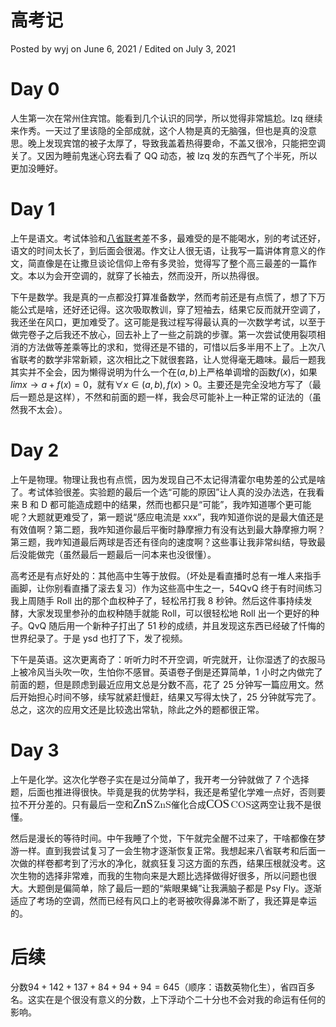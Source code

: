 # 高考记

Posted by wyj on June 6, 2021 / Edited on July 3, 2021

# Day 0[](https://2o181o28.github.io/2021/06/06/%E9%AB%98%E8%80%83%E8%AE%B0/#day-0)

人生第一次在常州住宾馆。能看到几个认识的同学，所以觉得非常尴尬。lzq 继续来作秀。一天过了里该隐的全部成就，这个人物是真的无脑强，但也是真的没意思。晚上发现宾馆的被子太厚了，导致我盖着热得要命，不盖又很冷，只能把空调关了。又因为睡前鬼迷心窍去看了 QQ 动态，被 lzq 发的东西气了个半死，所以更加没睡好。

# Day 1[](https://2o181o28.github.io/2021/06/06/%E9%AB%98%E8%80%83%E8%AE%B0/#day-1)

上午是语文。考试体验和[八省联考](https://2o181o28.github.io/2021/01/23/%E5%85%AB%E7%9C%81%E8%81%94%E8%80%83%E8%AE%B0/)差不多，最难受的是不能喝水，别的考试还好，语文的时间太长了，到后面会很渴。作文让人很无语，让我写一篇讲体育意义的作文，简直像是在让撒旦谈论信仰上帝有多灵验，觉得写了整个高三最差的一篇作文。本以为会开空调的，就穿了长袖去，然而没开，所以热得很。

下午是数学。我是真的一点都没打算准备数学，然而考前还是有点慌了，想了下万能公式是啥，还好还记得。这次吸取教训，穿了短袖去，结果它反而就开空调了，我还坐在风口，更加难受了。这可能是我过程写得最认真的一次数学考试，以至于做完卷子之后我还不放心，回去补上了一些之前跳的步骤。第一次尝试使用裂项相消的方法做等差乘等比的求和，觉得还是不错的，可惜以后多半用不上了。上次八省联考的数学非常新颖，这次相比之下就很套路，让人觉得毫无趣味。最后一题我其实并不全会，因为懒得说明为什么一个在$(a,b)$上严格单调增的函数$f(x)$，如果$limx→a+f(x)=0$，就有$∀x∈(a,b),f(x)>0$。主要还是完全没地方写了（最后一题总是这样），不然和前面的题一样，我会尽可能补上一种正常的证法的（虽然我不太会）。

# Day 2[](https://2o181o28.github.io/2021/06/06/%E9%AB%98%E8%80%83%E8%AE%B0/#day-2)

上午是物理。物理让我也有点慌，因为发现自己不太记得清霍尔电势差的公式是啥了。考试体验很差。实验题的最后一个选“可能的原因”让人真的没办法选，在我看来 B 和 D 都可能造成题中的结果，然而也都只是“可能”，我咋知道哪个更可能呢？大题就更难受了，第一题说“感应电流是 xxx”，我咋知道你说的是最大值还是有效值啊？第二题，我咋知道你最后平衡时静摩擦力有没有达到最大静摩擦力啊？第三题，我咋知道最后两球是否还有径向的速度啊？这些事让我非常纠结，导致最后没能做完（虽然最后一题最后一问本来也没很懂）。

高考还是有点好处的：其他高中生等于放假。（坏处是看直播时总有一堆人来指手画脚，让你别看直播了滚去复习）作为这些高中生之一，54QvQ 终于有时间练习我上周随手 Roll 出的那个血权种子了，轻松吊打我 8 秒钟。然后这件事持续发酵，大家发现里参孙的血权种随手就能 Roll，可以很轻松地 Roll 出一个更好的种子。QvQ 随后用一个新种子打出了 51 秒的成绩，并且发现这东西已经破了忏悔的世界纪录了。于是 ysd 也打了下，发了视频。

下午是英语。这次更离奇了：听听力时不开空调，听完就开，让你湿透了的衣服马上被冷风当头吹一吹，生怕你不感冒。英语卷子倒是还算简单，1 小时之内做完了前面的题，但是顾虑到最近应用文总是分数不高，花了 25 分钟写一篇应用文。然后开始担心时间不够，续写就紧赶慢赶，结果又写得太快了，25 分钟就写完了。总之，这次的应用文还是比较逸出常轨，除此之外的题都很正常。

# Day 3[](https://2o181o28.github.io/2021/06/06/%E9%AB%98%E8%80%83%E8%AE%B0/#day-3)

上午是化学。这次化学卷子实在是过分简单了，我开考一分钟就做了 7 个选择题，后面也推进得很快。毕竟是我的优势学科，我还是希望化学难一点好，否则要拉不开分差的。只有最后一空和<span class="MathJax" id="MathJax-Element-5-Frame" tabindex="0" data-mathml="<math xmlns=&quot;http://www.w3.org/1998/Math/MathML&quot;><mrow class=&quot;MJX-TeXAtom-ORD&quot;><mtext>ZnS</mtext></mrow></math>" role="presentation" style="box-sizing: border-box; display: inline; font-style: normal; font-weight: normal; line-height: normal; font-size: 16px; text-indent: 0px; text-align: left; text-transform: none; letter-spacing: normal; word-spacing: normal; overflow-wrap: normal; white-space: nowrap; float: none; direction: ltr; max-width: none; max-height: none; min-width: 0px; min-height: 0px; border: 0px; padding: 0px; margin: 0px; position: relative;"><nobr aria-hidden="true" style="box-sizing: border-box; transition: none 0s ease 0s; border: 0px; padding: 0px; margin: 0px; max-width: none; max-height: none; min-width: 0px; min-height: 0px; vertical-align: 0px; line-height: normal; text-decoration: none; white-space: nowrap !important;"><span class="math" id="MathJax-Span-48" style="box-sizing: content-box; transition: none 0s ease 0s; display: inline-block; position: static; border: 0px; padding: 0px; margin: 0px; vertical-align: 0px; line-height: normal; text-decoration: none; width: 2.086em;"><span style="box-sizing: content-box; transition: none 0s ease 0s; display: inline-block; position: relative; border: 0px; padding: 0px; margin: 0px; vertical-align: 0px; line-height: normal; text-decoration: none; width: 1.721em; height: 0px; font-size: 19.2px;"><span style="box-sizing: content-box; transition: none 0s ease 0s; display: inline; position: absolute; border: 0px; padding: 0px; margin: 0px; vertical-align: 0px; line-height: normal; text-decoration: none; clip: rect(1.357em, 1001.67em, 2.398em, -999.997em); top: -2.237em; left: 0em;"><span class="mrow" id="MathJax-Span-49" style="box-sizing: content-box; transition: none 0s ease 0s; display: inline; position: static; border: 0px; padding: 0px; margin: 0px; vertical-align: 0px; line-height: normal; text-decoration: none;"><span class="texatom" id="MathJax-Span-50" style="box-sizing: content-box; transition: none 0s ease 0s; display: inline; position: static; border: 0px; padding: 0px; margin: 0px; vertical-align: 0px; line-height: normal; text-decoration: none;"><span class="mrow" id="MathJax-Span-51" style="box-sizing: content-box; transition: none 0s ease 0s; display: inline; position: static; border: 0px; padding: 0px; margin: 0px; vertical-align: 0px; line-height: normal; text-decoration: none;"><span class="mtext" id="MathJax-Span-52" style="box-sizing: content-box; transition: none 0s ease 0s; display: inline; position: static; border: 0px; padding: 0px; margin: 0px; vertical-align: 0px; line-height: normal; text-decoration: none; font-family: MathJax_Main;">ZnS</span></span></span></span><span style="box-sizing: content-box; transition: none 0s ease 0s; display: inline-block; position: static; border: 0px; padding: 0px; margin: 0px; vertical-align: 0px; line-height: normal; text-decoration: none; width: 0px; height: 2.242em;"></span></span></span><span style="box-sizing: content-box; transition: none 0s ease 0s; display: inline-block; position: static; border-width: 0px; border-top-style: initial; border-right-style: initial; border-bottom-style: initial; border-left-style: solid; border-color: initial; border-image: initial; padding: 0px; margin: 0px; vertical-align: -0.059em; line-height: normal; text-decoration: none; overflow: hidden; width: 0px; height: 1.003em;"></span></span></nobr><span class="MJX_Assistive_MathML" role="presentation" style="box-sizing: content-box; top: 0px; left: 0px; clip: rect(1px, 1px, 1px, 1px); user-select: none; position: static; padding: 0px; border: 0px; height: 1px !important; width: 1px !important; overflow: hidden !important; display: inline; transition: none 0s ease 0s; margin: 0px; vertical-align: 0px; line-height: normal; text-decoration: none;"><math xmlns="http://www.w3.org/1998/Math/MathML"><mrow class="MJX-TeXAtom-ORD"><mtext>ZnS</mtext></mrow></math></span></span>催化合成<span class="MathJax" id="MathJax-Element-6-Frame" tabindex="0" data-mathml="<math xmlns=&quot;http://www.w3.org/1998/Math/MathML&quot;><mrow class=&quot;MJX-TeXAtom-ORD&quot;><mtext>COS</mtext></mrow></math>" role="presentation" style="box-sizing: border-box; display: inline; font-style: normal; font-weight: normal; line-height: normal; font-size: 16px; text-indent: 0px; text-align: left; text-transform: none; letter-spacing: normal; word-spacing: normal; overflow-wrap: normal; white-space: nowrap; float: none; direction: ltr; max-width: none; max-height: none; min-width: 0px; min-height: 0px; border: 0px; padding: 0px; margin: 0px; position: relative;"><nobr aria-hidden="true" style="box-sizing: border-box; transition: none 0s ease 0s; border: 0px; padding: 0px; margin: 0px; max-width: none; max-height: none; min-width: 0px; min-height: 0px; vertical-align: 0px; line-height: normal; text-decoration: none; white-space: nowrap !important;"><span class="math" id="MathJax-Span-53" style="box-sizing: content-box; transition: none 0s ease 0s; display: inline-block; position: static; border: 0px; padding: 0px; margin: 0px; vertical-align: 0px; line-height: normal; text-decoration: none; width: 2.451em;"><span style="box-sizing: content-box; transition: none 0s ease 0s; display: inline-block; position: relative; border: 0px; padding: 0px; margin: 0px; vertical-align: 0px; line-height: normal; text-decoration: none; width: 2.034em; height: 0px; font-size: 19.2px;"><span style="box-sizing: content-box; transition: none 0s ease 0s; display: inline; position: absolute; border: 0px; padding: 0px; margin: 0px; vertical-align: 0px; line-height: normal; text-decoration: none; clip: rect(1.357em, 1001.98em, 2.398em, -999.997em); top: -2.237em; left: 0em;"><span class="mrow" id="MathJax-Span-54" style="box-sizing: content-box; transition: none 0s ease 0s; display: inline; position: static; border: 0px; padding: 0px; margin: 0px; vertical-align: 0px; line-height: normal; text-decoration: none;"><span class="texatom" id="MathJax-Span-55" style="box-sizing: content-box; transition: none 0s ease 0s; display: inline; position: static; border: 0px; padding: 0px; margin: 0px; vertical-align: 0px; line-height: normal; text-decoration: none;"><span class="mrow" id="MathJax-Span-56" style="box-sizing: content-box; transition: none 0s ease 0s; display: inline; position: static; border: 0px; padding: 0px; margin: 0px; vertical-align: 0px; line-height: normal; text-decoration: none;"><span class="mtext" id="MathJax-Span-57" style="box-sizing: content-box; transition: none 0s ease 0s; display: inline; position: static; border: 0px; padding: 0px; margin: 0px; vertical-align: 0px; line-height: normal; text-decoration: none; font-family: MathJax_Main;">COS</span></span></span></span><span style="box-sizing: content-box; transition: none 0s ease 0s; display: inline-block; position: static; border: 0px; padding: 0px; margin: 0px; vertical-align: 0px; line-height: normal; text-decoration: none; width: 0px; height: 2.242em;"></span></span></span><span style="box-sizing: content-box; transition: none 0s ease 0s; display: inline-block; position: static; border-width: 0px; border-top-style: initial; border-right-style: initial; border-bottom-style: initial; border-left-style: solid; border-color: initial; border-image: initial; padding: 0px; margin: 0px; vertical-align: -0.059em; line-height: normal; text-decoration: none; overflow: hidden; width: 0px; height: 1.003em;"></span></span></nobr><span class="MJX_Assistive_MathML" role="presentation" style="box-sizing: content-box; top: 0px; left: 0px; clip: rect(1px, 1px, 1px, 1px); user-select: none; position: static; padding: 0px; border: 0px; height: 1px !important; width: 1px !important; overflow: hidden !important; display: inline; transition: none 0s ease 0s; margin: 0px; vertical-align: 0px; line-height: normal; text-decoration: none;"><math xmlns="http://www.w3.org/1998/Math/MathML"><mrow class="MJX-TeXAtom-ORD"><mtext>COS</mtext></mrow></math></span></span>这两空让我不是很懂。

然后是漫长的等待时间。中午我睡了个觉，下午就完全醒不过来了，干啥都像在梦游一样。直到我尝试复习了一会生物才逐渐恢复正常。我想起来八省联考和后面一次做的样卷都考到了污水的净化，就疯狂复习这方面的东西，结果压根就没考。这次生物的选择非常难，而我的生物向来是大题比选择做得好很多，所以问题也很大。大题倒是偏简单，除了最后一题的“紫眼果蝇”让我满脑子都是 Psy Fly。逐渐适应了考场的空调，然而已经有风口上的老哥被吹得鼻涕不断了，我还算是幸运的。

# 后续[](https://2o181o28.github.io/2021/06/06/%E9%AB%98%E8%80%83%E8%AE%B0/#%E5%90%8E%E7%BB%AD)

分数$94+142+137+84+94+94=645$（顺序：语数英物化生），省四百多名。这实在是个很没有意义的分数，上下浮动个二十分也不会对我的命运有任何的影响。
